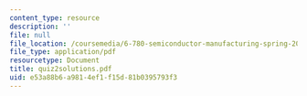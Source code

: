```yaml
---
content_type: resource
description: ''
file: null
file_location: /coursemedia/6-780-semiconductor-manufacturing-spring-2003/e53a88b6a9814ef1f15d81b0395793f3_quiz2solutions.pdf
file_type: application/pdf
resourcetype: Document
title: quiz2solutions.pdf
uid: e53a88b6-a981-4ef1-f15d-81b0395793f3
---
```

